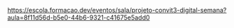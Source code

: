 https://escola.formacao.dev/eventos/sala/projeto-convit3-digital-semana?aula=8f11d56d-b5e0-44b6-9321-c41675e5add0

